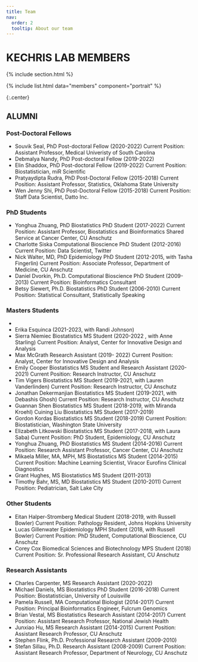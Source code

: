 ```yaml
---
title: Team
nav:
  order: 2
  tooltip: About our team
---
```


# KECHRIS LAB MEMBERS

{% include section.html %}

{%
  include list.html
  data="members"
  component="portrait"
%}

{:.center}

## ALUMNI

### Post-Doctoral Fellows

+ Souvik Seal, PhD Post-doctoral Fellow (2020-2022)
Current Position: Assistant Professor, Medical Univeristy of South Carolina
+ Debmalya Nandy, PhD Post-doctoral Fellow (2019-2022)
+ Elin Shaddox, PhD Post-doctoral Fellow (2019-2022)
Current Position: Biostatistician, miR Scientific
+ Pratyaydipta Rudra, PhD Post-Doctoral Fellow (2015-2018)
Current Position: Assistant Professor, Statistics, Oklahoma State University
+ Wen Jenny Shi, PhD Post-Doctoral Fellow (2015-2018)
Current Position: Staff Data Scientist, Datto Inc.

### PhD Students
+ Yonghua Zhuang, PhD Biostatistics PhD Student (2017-2022)
Current Position: Assistant Professor, Biostatistics and Bioinformatics Shared Service at Cancer Center, CU Anschutz
+ Charlotte Siska Computational Bioscience PhD Student (2012-2016)
Current Position: Data Scientist, Twitter
+ Nick Walter, MD, PhD Epidemiology PhD Student (2012-2015, with Tasha Fingerlin)
Current Position: Associate Professor, Department of Medicine, CU Anschutz
+ Daniel Dvorkin, Ph.D. Computational Bioscience PhD Student (2009-2013)
Current Position: Bioinformatics Consultant
+ Betsy Siewert, Ph.D. Biostatistics PhD Student (2006-2010)
Current Position: Statistical Consultant, Statistically Speaking


### Masters Students

+
+ Erika Esquinca (2021-2023, with Randi Johnson)
+ Sierra Niemiec Biostatistics MS Student (2020-2022 , with Anne Starling)
Current Position: Analyst, Center for Innovative Design and Analysis
+ Max McGrath Research Assistant (2019- 2022)
Current Position: Analyst, Center for Innovative Design and Analysis
+ Emily Cooper Biostatistics MS Student and Research Assistant (2020-2021)
Current Position: Research Instructor, CU Anschutz
+ Tim Vigers Biostatistics MS Student (2019-2021, with Lauren Vanderlinden)
Current Position: Research Instructor, CU Anschutz
+ Jonathan Dekermanjian Biostatistics MS Student (2019-2021, with Debashis Ghosh)
Current Position: Research Instructor, CU Anschutz
+ Guannan Shen Biostatistics MS Student (2018-2019, with Miranda Kroehl)
Cuining Liu Biostatistics MS Student (2017-2019)
+ Gordon Kordas Biostatistics MS Student (2018-2019)
Current Position: Biostatistician, Washington State University
+ Elizabeth Litkowski Biostatistics MS Student (2017-2018, with Laura Saba)
Current Position: PhD Student, Epidemiology, CU Anschutz
+ Yonghua Zhuang, PhD Biostatistics MS Student (2014-2016)
Current Position: Research Assistant Professor, Cancer Center, CU Anschutz
+ Mikaela Miller, MA, MPH, MS Biostatistics MS Student (2014-2015)
Current Position: Machine Learning Scientist, Viracor Eurofins Clinical Diagnostics
+ Grant Hughes, MS Biostatistics MS Student (2011-2013)
+ Timothy Bahr, MS, MD Biostatistics MS Student (2010-2011)
Current Position: Pediatrician, Salt Lake City

### Other Students

+ Eitan Halper-Stromberg Medical Student (2018-2019, with Russell Bowler)
Current Position: Pathology Resident, Johns Hopkins University
+ Lucas Gillenwater Epidemiology MPH Student (2018, with Russell Bowler)
Current Position: PhD Student, Computational Bioscience, CU Anschutz
+ Corey Cox Biomedical Sciences and Biotechnology MPS Student (2018)
Current Position: Sr. Professional Research Assistant, CU Anschutz

### Research Assistants
+ Charles Carpenter, MS Research Assistant (2020-2022)
+ Michael Daniels, MS Biostatistics PhD Student (2016-2018)
Current Position: Biostatistician, University of Louisville
+ Pamela Russell, MA Computational Biologist (2014-2017)
Current Position: Principal Bioinformatics Engineer, Fulcrum Genomics
+ Brian Vestal, MS Biostatistics Research Assistant (2014-2017)
Current Position: Assistant Research Professor, National Jewish Health
+ Junxiao Hu, MS Research Assistant (2014-2015)
Current Position: Assistant Research Professor, CU Anschutz
+ Stephen Flink, Ph.D. Professional Research Assistant (2009-2010)
+ Stefan Sillau, Ph.D. Research Assistant (2008-2009)
Current Position: Assistant Research Professor, Department of Neurology, CU Anschutz

